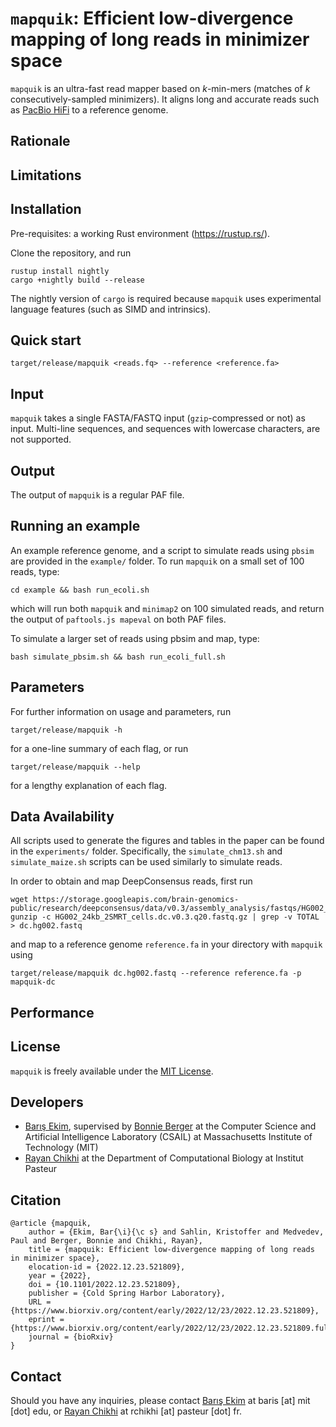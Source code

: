 
`mapquik`: Efficient low-divergence mapping of long reads in minimizer space
=========

`mapquik` is an ultra-fast read mapper based on $k$-min-mers (matches of $k$ consecutively-sampled minimizers). It aligns long and accurate reads such as [PacBio HiFi](https://www.pacb.com/smrt-science/smrt-sequencing/hifi-reads-for-highly-accurate-long-read-sequencing/) to a reference genome.

## Rationale

## Limitations

## Installation

Pre-requisites: a working Rust environment (https://rustup.rs/).

Clone the repository, and run 

```
rustup install nightly
cargo +nightly build --release
```

The nightly version of `cargo` is required because `mapquik` uses experimental language features (such as SIMD and intrinsics).

## Quick start

`target/release/mapquik <reads.fq> --reference <reference.fa>`

## Input

`mapquik` takes a single FASTA/FASTQ input (`gzip`-compressed or not) as input. Multi-line sequences, and sequences with lowercase characters, are not supported. 

## Output

The output of `mapquik` is a regular PAF file.

## Running an example

An example reference genome, and a script to simulate reads using `pbsim` are provided in the `example/` folder. To run `mapquik` on a small set of 100 reads, type:

`cd example && bash run_ecoli.sh`

which will run both `mapquik` and `minimap2` on 100 simulated reads, and return the output of `paftools.js mapeval` on both PAF files.

To simulate a larger set of reads using pbsim and map, type:

`bash simulate_pbsim.sh && bash run_ecoli_full.sh`


## Parameters

For further information on usage and parameters, run

`target/release/mapquik -h`

for a one-line summary of each flag, or run

`target/release/mapquik --help`

for a lengthy explanation of each flag.

## Data Availability

All scripts used to generate the figures and tables in the paper can be found in the `experiments/` folder. Specifically, the `simulate_chm13.sh` and `simulate_maize.sh` scripts can be used similarly to simulate reads. 

In order to obtain and map DeepConsensus reads, first run

```
wget https://storage.googleapis.com/brain-genomics-public/research/deepconsensus/data/v0.3/assembly_analysis/fastqs/HG002_24kb_2SMRT_cells.dc.v0.3.q20.fastq.gz
gunzip -c HG002_24kb_2SMRT_cells.dc.v0.3.q20.fastq.gz | grep -v TOTAL > dc.hg002.fastq
```

and map to a reference genome `reference.fa` in your directory with `mapquik` using

`target/release/mapquik dc.hg002.fastq --reference reference.fa -p mapquik-dc`

## Performance

## License

`mapquik` is freely available under the [MIT License](https://opensource.org/licenses/MIT).

## Developers

* [Barış Ekim](http://people.csail.mit.edu/ekim/), supervised by [Bonnie Berger](http://people.csail.mit.edu/bab/) at the Computer Science and Artificial Intelligence Laboratory (CSAIL) at Massachusetts Institute of Technology (MIT)
* [Rayan Chikhi](http://rayan.chikhi.name) at the Department of Computational Biology at Institut Pasteur


## Citation

```
@article {mapquik,
	author = {Ekim, Bar{\i}{\c s} and Sahlin, Kristoffer and Medvedev, Paul and Berger, Bonnie and Chikhi, Rayan},
	title = {mapquik: Efficient low-divergence mapping of long reads in minimizer space},
	elocation-id = {2022.12.23.521809},
	year = {2022},
	doi = {10.1101/2022.12.23.521809},
	publisher = {Cold Spring Harbor Laboratory},
	URL = {https://www.biorxiv.org/content/early/2022/12/23/2022.12.23.521809},
	eprint = {https://www.biorxiv.org/content/early/2022/12/23/2022.12.23.521809.full.pdf},
	journal = {bioRxiv}
}
```

## Contact

Should you have any inquiries, please contact [Barış Ekim](http://people.csail.mit.edu/ekim/) at baris [at] mit [dot] edu, or [Rayan Chikhi](http://rayan.chikhi.name) at rchikhi [at] pasteur [dot] fr.
